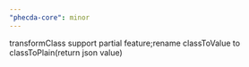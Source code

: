 ```yaml
---
"phecda-core": minor
---
```


transformClass support partial feature;rename classToValue to classToPlain(return json value)
